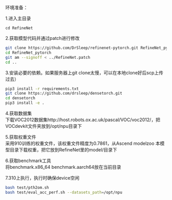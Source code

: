 环境准备：  

1.进入主目录  

```
cd RefineNet
```

2.获取模型代码并通过patch进行修改

```bash
git clone https://github.com/DrSleep/refinenet-pytorch.git RefineNet_pytorch
cd RefineNet_pytorch
git am --signoff < ../RefineNet.patch
cd ..
```

3.安装必要的依赖。如果服务器上git clone太慢，可以在本地clone好后scp上传过去）

```bash
pip3 install -r requirements.txt
git clone https://github.com/drsleep/densetorch.git
cd densetorch
pip3 install -e .
```

4.获取数据集  
下载VOC2012数据集http://host.robots.ox.ac.uk/pascal/VOC/voc2012/，把VOCdevkit文件夹放到/opt/npu目录下

5.获取权重文件  
采用910训练的权重文件，该权重文件精度为0.7861，从Ascend modelzoo 本模型目录下载权重，把它放到RefineNet里的model/目录下

6.获取benchmark工具  
将benchmark.x86_64 benchmark.aarch64放在当前目录  

7.310上执行，执行时确保device空闲  

```bash
bash test/pth2om.sh
bash test/eval_acc_perf.sh --datasets_path=/opt/npu
```

